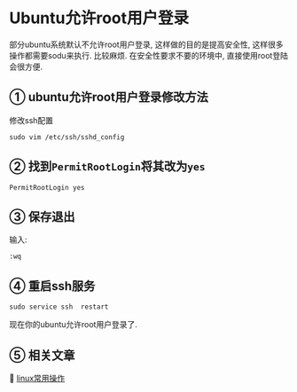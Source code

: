 Ubuntu允许root用户登录
===

<div class="jumbotron">
<p>部分ubuntu系统默认不允许root用户登录, 这样做的目的是提高安全性, 这样很多操作都需要sodu来执行. 
比较麻烦. 在安全性要求不要的环境中, 直接使用root登陆会很方便.
</p>  
</div>

① ubuntu允许root用户登录修改方法
---
修改ssh配置

	sudo vim /etc/ssh/sshd_config
	
② 找到`PermitRootLogin`将其改为`yes`
---

	PermitRootLogin yes

③ 保存退出
---

输入:

	:wq

④ 重启ssh服务
---

	sudo service ssh  restart

现在你的ubuntu允许root用户登录了.

⑤ 相关文章
---

📖 [linux常用操作](http://localhost/article/linux/index.html)